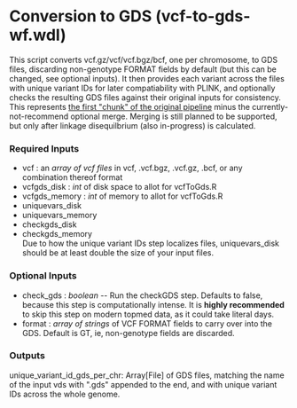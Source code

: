 # Conversion to GDS (vcf-to-gds-wf.wdl)
This script converts vcf.gz/vcf/vcf.bgz/bcf, one per chromosome, to GDS files, discarding non-genotype FORMAT fields by default (but this can be changed, see optional inputs). It then provides each variant across the files with unique variant IDs for later compatiability with PLINK, and optionally checks the resulting GDS files against their original inputs for consistency. This represents [the first "chunk" of the original pipeline](https://github.com/UW-GAC/analysis_pipeline#conversion-to-gds) minus the currently-not-recommend optional merge. Merging is still planned to be supported, but only after linkage disequilbrium (also in-progress) is calculated.  

### Required Inputs
* vcf : an *array of vcf files* in vcf, .vcf.bgz, .vcf.gz, .bcf, or any combination thereof format
* vcfgds_disk : *int* of disk space to allot for vcfToGds.R
* vcfgds_memory : *int* of memory to allot for vcfToGds.R
* uniquevars_disk
* uniquevars_memory
* checkgds_disk
* checkgds_memory  
Due to how the unique variant IDs step localizes files, uniquevars_disk should be at least double the size of your input files.

### Optional Inputs
* check_gds : *boolean* -- Run the checkGDS step. Defaults to false, because this step is computationally intense. It is **highly recommended** to skip this step on modern topmed data, as it could take literal days.
* format : *array of strings* of VCF FORMAT fields to carry over into the GDS. Default is GT, ie, non-genotype fields are discarded.

### Outputs
unique_variant_id_gds_per_chr: Array[File] of GDS files, matching the name of the input vds with ".gds" appended to the end, and with unique variant IDs across the whole genome.

